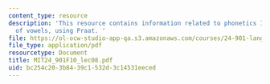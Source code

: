 ```yaml
---
content_type: resource
description: 'This resource contains information related to phonetics I: acoustics
  of vowels, using Praat. '
file: https://ol-ocw-studio-app-qa.s3.amazonaws.com/courses/24-901-language-and-its-structure-i-phonology-fall-2010/bc254c203b8439c1532d3c14531eeced_MIT24_901F10_lec08.pdf
file_type: application/pdf
resourcetype: Document
title: MIT24_901F10_lec08.pdf
uid: bc254c20-3b84-39c1-532d-3c14531eeced
---
```

